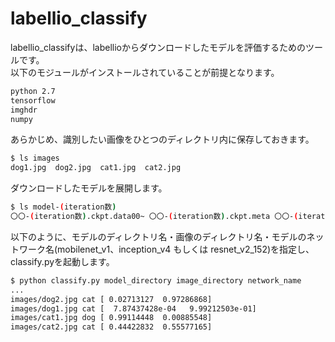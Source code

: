 # labellio_classify
labellio_classifyは、labellioからダウンロードしたモデルを評価するためのツールです。  
以下のモジュールがインストールされていることが前提となります。
```sh
python 2.7
tensorflow
imghdr
numpy
```

あらかじめ、識別したい画像をひとつのディレクトリ内に保存しておきます。		
```sh
$ ls images
dog1.jpg  dog2.jpg  cat1.jpg  cat2.jpg
```

ダウンロードしたモデルを展開します。
```sh
$ ls model-(iteration数)
〇〇-(iteration数).ckpt.data00~ 〇〇-(iteration数).ckpt.meta 〇〇-(iteration数).ckpt.index label.txt checkpoint
```

以下のように、モデルのディレクトリ名・画像のディレクトリ名・モデルのネットワーク名(mobilenet_v1、inception_v4 もしくは resnet_v2_152)を指定し、classify.pyを起動します。		
```sh
$ python classify.py model_directory image_directory network_name
...
images/dog2.jpg	cat	[ 0.02713127  0.97286868]
images/dog1.jpg	cat	[  7.87437428e-04   9.99212503e-01]
images/cat1.jpg	dog	[ 0.99114448  0.00885548]
images/cat2.jpg	cat	[ 0.44422832  0.55577165]
```
